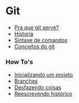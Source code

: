 Git
===

 - [Pra que git serve?](pra-que-serve.md)
 - [Historia](historia.md)
 - [Sintaxe de comandos](comandos.md)
 - [Conceitos do git](conceitos.md)

### How To's

 - [Inicializando um projeto](inicializando-projeto.md)
 - [Branches](branches.md)
 - [Desfazendo coisas](desfazendo.md)
 - [Reescrevendo histórico](reescrevendo-historico.md) 
